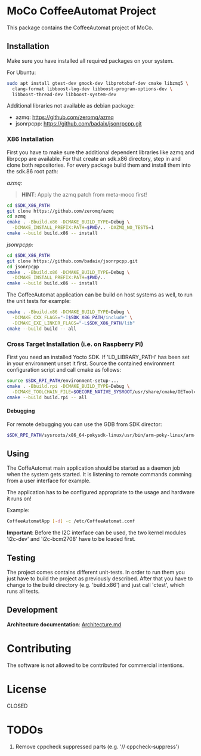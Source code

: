 # MoCo CoffeeAutomat Project

This package contains the CoffeeAutomat project of MoCo.

## Installation

Make sure you have installed all required packages on your system.

For Ubuntu:

```bash
sudo apt install gtest-dev gmock-dev libprotobuf-dev cmake libzmq5 \
  clang-format libboost-log-dev libboost-program-options-dev \
  libboost-thread-dev libboost-system-dev 
```

Additional libraries not available as debian package:
* azmq: https://github.com/zeromq/azmq
* jsonrpcpp: https://github.com/badaix/jsonrpcpp.git

### X86 Installation

First you have to make sure the additional dependent libraries like azmq and
librpcpp are available. For that create an sdk.x86 directory, step in and
clone both repositories. For every package build them and install them into
the sdk.86 root path:

*azmq:*

> **HINT**: Apply the azmq patch from meta-moco first!

```bash
cd $SDK_X86_PATH
git clone https://github.com/zeromq/azmq
cd azmq
cmake . -Bbuild.x86 -DCMAKE_BUILD_TYPE=Debug \
  -DCMAKE_INSTALL_PREFIX:PATH=$PWD/.. -DAZMQ_NO_TESTS=1
cmake --build build.x86 -- install
```

*jsonrpcpp:*

```bash
cd $SDK_X86_PATH
git clone https://github.com/badaix/jsonrpcpp.git
cd jsonrpcpp
cmake . -Bbuild.x86 -DCMAKE_BUILD_TYPE=Debug \
  -DCMAKE_INSTALL_PREFIX:PATH=$PWD/..
cmake --build build.x86 -- install
```


The CoffeeAutomat application can be build on host systems as well, to run the
unit tests for example:

```bash
cmake . -Bbuild.x86 -DCMAKE_BUILD_TYPE=Debug \
  -DCMAKE_CXX_FLAGS="-I$SDK_X86_PATH/include" \
  -DCMAKE_EXE_LINKER_FLAGS="-L$SDK_X86_PATH/lib"
cmake --build build -- all
```

### Cross Target Installation (i.e. on Raspberry PI)

First you need an installed Yocto SDK. If 'LD_LIBRARY_PATH'
has been set in your environment unset it first. Source the
contained environment configuration script and call
cmake as follows:

```bash
source $SDK_RPI_PATH/environment-setup-...
cmake . -Bbuild.rpi -DCMAKE_BUILD_TYPE=Debug \
  -DCMAKE_TOOLCHAIN_FILE=$OECORE_NATIVE_SYSROOT/usr/share/cmake/OEToolchainConfig.cmake
cmake --build build.rpi -- all
```

#### Debugging

For remote debugging you can use the GDB from SDK director:

```bash
$SDK_RPI_PATH/sysroots/x86_64-pokysdk-linux/usr/bin/arm-poky-linux/arm-poky-linux-gdb
```

## Using

The CoffeAutomat main application should be started as a daemon job when
the system gets started. It is listening to remote commands comming from a
user interface for example.

The application has to be configured appropriate to the usage and hardware
it runs on!

Example:

```bash
CoffeeAutomatApp [-d] -c /etc/CoffeeAutomat.conf
```

**Important**: Before the I2C interface can be used, the two kernel modules
'i2c-dev' and 'i2c-bcm2708' have to be loaded first.

## Testing

The project comes contains different unit-tests. In order to run them
you just have to build the project as previously described. After that
you have to change to the build directory (e.g. 'build.x86') and just
call 'ctest', which runs all tests.

## Development

**Architecture documentation**: [Architecture.md](doc/Architecture.md)

# Contributing

The software is not allowed to be contributed for commercial intentions.

# License

CLOSED

# TODOs

1. Remove cppcheck suppressed parts (e.g. '// cppcheck-suppress')
